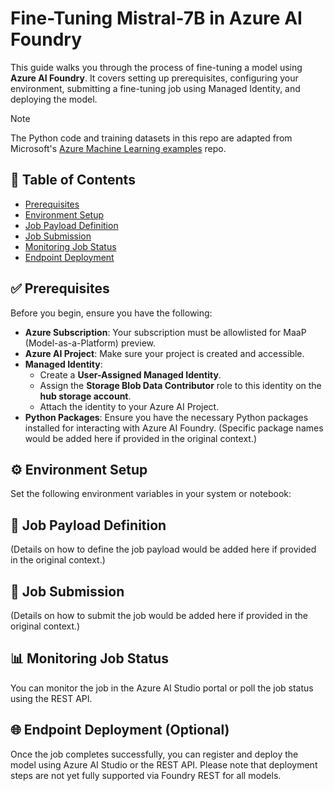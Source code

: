 # Fine-Tuning Mistral-7B in Azure AI Foundry

This guide walks you through the process of fine-tuning a model using **Azure AI Foundry**. It covers setting up prerequisites, configuring your environment, submitting a fine-tuning job using Managed Identity, and deploying the model.

> [!NOTE]
> The Python code and training datasets in this repo are adapted from Microsoft's [Azure Machine Learning examples](https://github.com/Azure/azureml-examples/tree/main/sdk/python/jobs/finetuning) repo.

## 📑 Table of Contents
- [Prerequisites](#-prerequisites)
- [Environment Setup](#-environment-setup)
- [Job Payload Definition](#-job-payload-definition)
- [Job Submission](#-job-submission)
- [Monitoring Job Status](#-monitoring-job-status)
- [Endpoint Deployment](#-endpoint-deployment-optional)

## ✅ Prerequisites
Before you begin, ensure you have the following:
- **Azure Subscription**: Your subscription must be allowlisted for MaaP (Model-as-a-Platform) preview.
- **Azure AI Project**: Make sure your project is created and accessible.
- **Managed Identity**:
    * Create a **User-Assigned Managed Identity**.
    * Assign the **Storage Blob Data Contributor** role to this identity on the **hub storage account**.
    * Attach the identity to your Azure AI Project.
- **Python Packages**: Ensure you have the necessary Python packages installed for interacting with Azure AI Foundry. (Specific package names would be added here if provided in the original context.)

## ⚙️ Environment Setup
Set the following environment variables in your system or notebook:


## 🧱 Job Payload Definition
(Details on how to define the job payload would be added here if provided in the original context.)

## 🚀 Job Submission
(Details on how to submit the job would be added here if provided in the original context.)

## 📊 Monitoring Job Status
You can monitor the job in the Azure AI Studio portal or poll the job status using the REST API.

## 🌐 Endpoint Deployment (Optional)
Once the job completes successfully, you can register and deploy the model using Azure AI Studio or the REST API. Please note that deployment steps are not yet fully supported via Foundry REST for all models.

